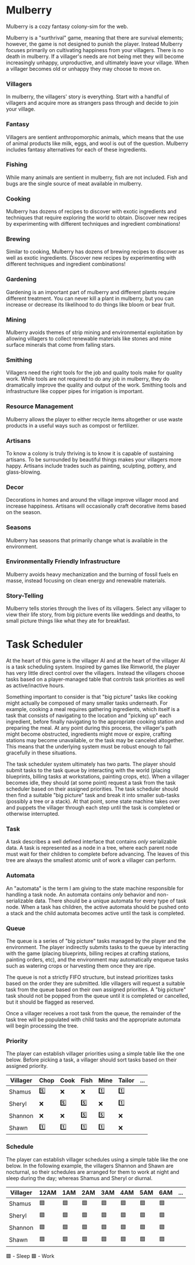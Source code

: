# Mulberry
Mulberry is a cozy fantasy colony-sim for the web.

Mulberry is a "surthrival" game, meaning that there are survival elements; however, the game is not designed to punish the player. Instead Mulberry focuses primarily on cultivating happiness from your villagers. There is no death in mulberry. If a villager's needs are not being met they will become increasingly unhappy, unproductive, and ultimately leave your village. When a villager becomes old or unhappy they may choose to move on.

### Villagers
In mulberry, the villagers' story is everything. Start with a handful of villagers and acquire more as strangers pass through and decide to join your village.
### Fantasy
Villagers are sentient anthropomorphic animals, which means that the use of animal products like milk, eggs, and wool is out of the question. Mulberry includes fantasy alternatives for each of these ingredients. 
### Fishing
While many animals are sentient in mulberry, fish are not included. Fish and bugs are the single source of meat available in mulberry.
### Cooking
Mulberry has dozens of recipes to discover with exotic ingredients and techniques that require exploring the world to obtain. Discover new recipes by experimenting with different techniques and ingredient combinations!
### Brewing
Similar to cooking, Mulberry has dozens of brewing recipes to discover as well as exotic ingredients. Discover new recipes by experimenting with different techniques and ingredient combinations!
### Gardening
Gardening is an important part of mulberry and different plants require different treatment. You can never kill a plant in mulberry, but you can increase or decrease its likelihood to do things like bloom or bear fruit.
### Mining
Mulberry avoids themes of strip mining and environmental exploitation by allowing villagers to collect renewable materials like stones and mine surface minerals that come from falling stars.
### Smithing
Villagers need the right tools for the job and quality tools make for quality work. While tools are not required to do any job in mulberry, they do dramatically improve the quality and output of the work. Smithing tools and infrastructure like copper pipes for irrigation is important.
### Resource Management
Mulberry allows the player to either recycle items altogether or use waste products in a useful ways such as compost or fertilizer.
### Artisans
To know a colony is truly thriving is to know it is capable of sustaining artisans. To be surrounded by beautiful things makes your villagers more happy. Artisans include trades such as painting, sculpting, pottery, and glass-blowing.
### Decor
Decorations in homes and around the village improve villager mood and increase happiness. Artisans will occasionally craft decorative items based on the season.
### Seasons
Mulberry has seasons that primarily change what is available in the environment.
### Environmentally Friendly Infrastructure
Mulberry avoids heavy mechanization and the burning of fossil fuels en masse, instead focusing on clean energy and renewable materials.
### Story-Telling
Mulberry tells stories through the lives of its villagers. Select any villager to view their life story, from big picture events like weddings and deaths, to small picture things like what they ate for breakfast.


# Task Scheduler

At the heart of this game is the villager AI and at the heart of the villager AI is a task scheduling system. Inspired by games like Rimworld, the player has very little direct control over the villagers. Instead the villagers choose tasks based on a player-managed table that controls task priorities as well as active/inactive hours.

Something important to consider is that "big picture" tasks like cooking might actually be composed of many smaller tasks underneath. For example, cooking a meal requires gathering ingredients, which itself is a task that consists of navigating to the location and "picking up" each ingredient, before finally navigating to the appropriate cooking station and preparing the meal. At any point during this process, the villager's path might become obstructed, ingredients might move or expire, crafting stations may become unavailable, or the task may be canceled altogether. This means that the underlying system must be robust enough to fail gracefully in these situations.

The task scheduler system ultimately has two parts. The player should submit tasks to the task queue by interacting with the world (placing blueprints, billing tasks at workstations, painting crops, etc). When a villager becomes idle, they should (at some point) request a task from the task scheduler based on their assigned priorities. The task scheduler should then find a suitable "big picture" task and break it into smaller sub-tasks (possibly a tree or a stack). At that point, some state machine takes over and puppets the villager through each step until the task is completed or otherwise interrupted.

### Task
A task describes a well defined interface that contains *only* serializable data. A task is represented as a node in a tree, where each parent node must wait for their children to complete before advancing. The leaves of this tree are always the smallest atomic unit of work a villager can perform.

### Automata
An "automata" is the term I am giving to the state machine responsible for handling a task node. An automata contains *only* behavior and non-serializable data. There should be a unique automata for every type of task node. When a task has children, the active automata should be pushed onto a stack and the child automata becomes active until the task is completed.

### Queue
The queue is a series of "big picture" tasks managed by the player and the environment. The player indirectly submits tasks to the queue by interacting with the game (placing blueprints, billing recipes at crafting stations, painting orders, etc), and the environment may automatically enqueue tasks such as watering crops  or harvesting them once they are ripe.

The queue is not a strictly FIFO structure, but instead prioritizes tasks based on the order they are submitted. Idle villagers will request a suitable task from the queue based on their own assigned priorities. A "big picture" task should not be popped from the queue until it is completed or cancelled, but it should be flagged as reserved. 

Once a villager receives a root task from the queue, the remainder of the task tree will be populated with child tasks and the appropriate automata will begin processing the tree.

### Priority
The player can establish villager priorities using a simple table like the one below. Before picking a task, a villager should sort tasks based on their assigned priority.

| Villager | Chop | Cook | Fish | Mine | Tailor | ... |
| -------- | ---- | ---- | ---- | ---- | ------ | --- |
| Shamus   | 5️⃣  | ❌    | ❌    | 1️⃣  | 1️⃣    |     |
| Sheryl   | ❌    | 5️⃣  | 5️⃣  | ❌    | 1️⃣    |     |
| Shannon  | ❌    | ❌    | 5️⃣  | 5️⃣  | ❌      |     |
| Shawn    | 1️⃣  | 1️⃣  | 1️⃣  | 1️⃣  | ❌      |     |

### Schedule
The player can establish villager schedules using a simple table like the one below. In the following example, the villagers Shannon and Shawn are nocturnal, so their schedules are arranged for them to work at night and sleep during the day; whereas Shamus and Sheryl or diurnal.

| Villager | 12AM | 1AM | 2AM | 3AM | 4AM | 5AM | 6AM | ... |
| -------- | ---- | --- | --- | --- | --- | --- | --- | --- |
| Shamus   | 🟪   | 🟪  | 🟪  | 🟪  | 🟪  | 🟩  | 🟩  |     |
| Sheryl   | 🟪   | 🟪  | 🟪  | 🟪  | 🟪  | 🟩  | 🟩  |     |
| Shannon  | 🟩   | 🟩  | 🟩  | 🟩  | 🟩  | 🟩  | 🟪  |     |
| Shawn    | 🟩   | 🟩  | 🟩  | 🟩  | 🟩  | 🟩  | 🟪  |     |
🟪 - Sleep
🟩 - Work

